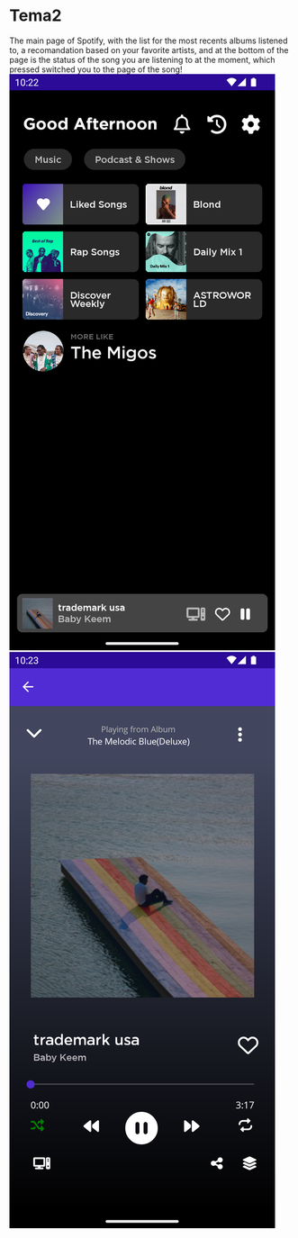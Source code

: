 # Tema2

The main page of Spotify, with the list for the most recents albums listened to, a recomandation based on your favorite artists, and at the bottom of the page is the status of the song you are listening to at the moment, which pressed switched you to the page of the song!
![alt text](https://github.com/BlackVisionN01/Tema2/blob/main/MainPage.png?raw=true)
![alt text](https://github.com/BlackVisionN01/Tema2/blob/main/MusicPage.png?raw=true)
